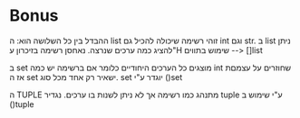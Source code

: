 
# Bonus
ההבדל בין כל השלושה הוא:
ה list זוהי רשימה שיכולה להכיל גם int וגם str. ב list ניתן להציג כמה ערכים שנרצה. נאחסן רשימה בזיכרון ע"H שימוש בתווים --> []list

ב set מוצגים כל הערכים היחודיים כלומר אם ברשימה יש כמה int שחוזרים על עצמםת אז ה set ישאיר רק אחד מכל סוג. set יוגדר ע"י ()set

ה TUPLE מתנהג כמו רשימה אך לא ניתן לשנות בו ערכים. נגדיר tuple ע"י שימוש ב ()tuple

